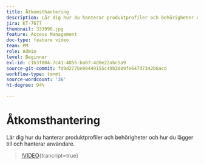 ```yaml
---
title: Åtkomsthantering
description: Lär dig hur du hanterar produktprofiler och behörigheter och hur du lägger till och hanterar användare.
jira: KT-7677
thumbnail: 333998.jpg
feature: Access Management
doc-type: feature video
team: PM
role: Admin
level: Beginner
exl-id: c1b3f804-7c41-4856-ba87-4d8e22abc5a9
source-git-commit: fd9d277be00449155c49b3809fe647d7342b6acd
workflow-type: tm+mt
source-wordcount: '36'
ht-degree: 94%

---
```


# Åtkomsthantering

Lär dig hur du hanterar produktprofiler och behörigheter och hur du lägger till och hanterar användare.

>[!VIDEO](https://video.tv.adobe.com/v/333998?quality=12&learn=on){trancript=true}
